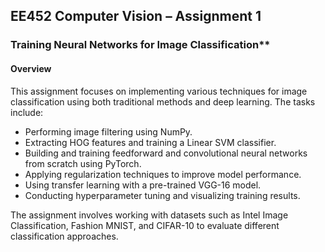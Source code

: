 ## EE452 Computer Vision – Assignment 1

### Training Neural Networks for Image Classification**

#### Overview

This assignment focuses on implementing various techniques for image classification using both traditional methods and deep learning. The tasks include:

* Performing image filtering using NumPy.
* Extracting HOG features and training a Linear SVM classifier.
* Building and training feedforward and convolutional neural networks from scratch using PyTorch.
* Applying regularization techniques to improve model performance.
* Using transfer learning with a pre-trained VGG-16 model.
* Conducting hyperparameter tuning and visualizing training results.

The assignment involves working with datasets such as Intel Image Classification, Fashion MNIST, and CIFAR-10 to evaluate different classification approaches.
